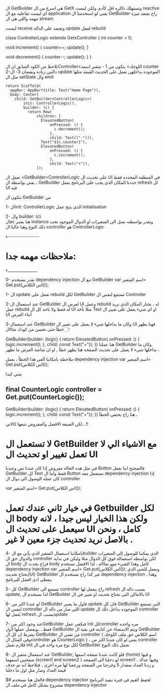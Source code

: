 
ال GetBuilder  هي اسرع من ال GetX وتستهلك ذاكره اقل كأدى ولكن ليست reactive اي ليست تفاعليه مع ال application يعني لو استخدمنا ال GetBuilder  راح نفتقد ميزة مهمه واللي هي ال stream

ليست receive وتعتمد على الدالة update لعمل rebuild 

class ControllerLogic extends GetxController {
  int counter = 0;
  
  void increment() {
    counter++;
    update();
  }

  void decrement() {
    counter--;
    update();
  }
}

نلاحظ من الكود السابق 
ان الController<اللوجك> يتكون من 
1 - متغير اسمه counter
2-دالتين زياده ونقصان
3- ال update الموجودة بداخلهن تعمل على الحديث القيمة مثلها مثل ال setState وال emit



    return Scaffold(
      appBar: AppBar(title: Text("Home Page")),
      body: Center(
        child: GetBuilder<ControllerLogic>(
            init: ControllerLogic(),
            builder: (c) {
              return Row(
                  children: [
                    ElevatedButton(
                        onPressed: () {
                          c.decrement();
                        },
                        child: Text(("-"))),
                    Text("${c.counter}"),
                    ElevatedButton(
                        onPressed: () {
                          c.increment();
                        },
                        child: Text("+")),
                  ]);
        
تعمل ال <GetBuilder<ControllerLogic على تحديث ال UI في المنطقة المحدده فقط ، يعني بواسطة ال GetBuilder حددنا المكان الذي يجب على البرنامج يعمل refresh لل UI فيه

تتكون ال GetBuilder من 

1- الinit: ControllerLogic الذي يتيح عمل initialisation 

2- وال builder: (c)  
فالc هنا يعتبر instance ونقدر بواسطته نصل الى المتغيرات او الدوال الموجود تحت ذلك النوع وهنا حاليا ال controller هو ControllerLogic



ء----------------
# ملاحظات مهمه جدا: 
ء_______________

0- نقدر نستخدم dependency injection مع ال GetBuilder 
 var اسم المتغير= Get.put(اس الكلاس());

1- ال update تعمل على rebuild لكل GetBuilder تستمع لنفس ال Controller

2-عند استعمال ال GetBuilder لعرض ال UI وعمل rebuild له ، نختار المكان الذي نريد عمل rebuild له فقط ولا ناخذ كل ال UI مثلا نأخذ Text او اي شيء يعمل على تغيير ال UI أثناء العرض

3-عند استعمال GetBuilder وكان ما بداخلها شيء لا يعمل على تغيير ال UI فهنا يظهر خطأ حتى تحسن من كودك
مثااال👇🏻

GetBuilder<CounterLogic>(builder: (logic) {
          return ElevatedButton(
              onPressed: () {
                logic.increment();
              },
              child: const Text("+"));
        })
هنا عملنا GetBuilder وكان ما بداخلها شيء لا يعمل على تحديث الصفحه هنا يظهر خطأ , او ان شاشة العرض ما تظهر ، 

ملاحظة بامكاننا ألغى هذا الخطأ ، بعمل dependency injection 
var اسم المتغير= Get.put(اس الكلاس());

يعني كيدا

final CounterLogic controller = Get.put(CounterLogic());
-------
GetBuilder<CounterLogic>(builder: (logic) {
          return ElevatedButton(
              onPressed: () {
                logic.increment();
              },
              child: const Text("+"));
        })
هنا راح يختفي الخطأ ، 

لكن الصيغة الافضل والمفروض نتبعها كالاتي...!!

# لا تستعمل ال GetBuilder  مع الاشياء الي لا تعمل تغيير او تحديث ال UI

في مثل هذه الحالة مفروض إذا كان عندنا نص وعندنا Button فالصحيح اننا نعمل GetBuilder لل Text فقط واما ال Button نستعمل معه  dependency injection إذا كان عمله الوصول الى دوال ال controller 

var اسم المتغير= Get.put(اس الكلاس());

# في خيار ثاني عندك تعمل Getbuilder لكل ال body ولكن هذا الخيار ليس جيدا ، لانه سيعمل على تحديث ال UI كامل ، ونحن بالاصل نريد تحديث جزء معين لا غير .

4- بامكاننا استعمال المتغير الذي يأتي مع الbuilder الذي يمكننا للوصول إلى المتغيرات والدوال حق ال controller لكن بواسطه استعمالة فوق كل الدوال مثلا وليكن في بداية ال body فراح يحدث ال body كامل وهذا الشيء موو تمااام ، لذا الافضل نستخدم dependency injection 
var اسم المتغير= Get.put(اس الكلاس());
ونعمل للشي الذي يحتاج تحديث(UI) GetBuilder  غير كذا راح نستخدم ال dependency injection ، وهذا بيعطي ادى  افضل للبرنامج

5- كل GetBuilder تستمع الى controller راح ينعمل لها refresh بسبب دالة ال update, لذا نستخدم ال GetBuilder بالاماكن التي تحتاج تحديث او تغيير في ال UI

6- لو عندنا اكثر من GetBuilder فاول ما يصير update فان كل GetBuilder التي تستمع لنفس ال controller اللي صار من دالة ال update الموجوده بداخل ذلك ال controller يُعمل لها refresh بسبب الupdate

7- عند وجود اكثر منGetBuilder فيكفي عمل init للcontroller مره واحده فقط....ويفضل عملها لأول GetBuilder ويتم الاستغناء عن كتابته في بقية ال GetBuilder بشرط ان كل ال GetBuilder من نفس ال controller ( اسم الكلاس حق ملف اللوجك وفي المثال الcontroller هو  CounterLogic ) ، يعني لو كان عندنا اكثر من controller فلازم نعمل init لكل نوع مره واحد في ال GetBuilder تحمل ذلك النوع

8- عند استعمال متغير ال GetBuilder, فلو كانت عندنا 
صفحه اسمها (home) و فيها 
صفحتين اسمهما (screen1 and screen2 )
لو دخلنا الى الصفحه screen1 وفيها عدااد ، و زدنا العداد بمقدار 5 وخرجنا من الصفحه ورجعنا لها مره أخرى ، فتلاحظ انه تم حذف قيمة العداد وصار مثل اول ما دخلنا

$# فالحل هنا نستخدم dependency injectior لحفظ القيم في فترة تنفيذ البرنامج مشروح بشكل كامل في ملف
ال  dependency injectior



